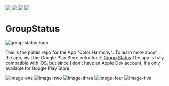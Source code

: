 <a href="#"><img src="https://img.shields.io/badge/TypeScript-007ACC?style=for-the-badge&logo=typescript&logoColor=white"></a>
<a href="#"><img src="https://img.shields.io/badge/React_Native-20232A?style=for-the-badge&logo=react&logoColor=61DAFB"></a>
<a href="#"><img src="https://img.shields.io/badge/Redux-593D88?style=for-the-badge&logo=redux&logoColor=white"></a>
<a href="#"><img src="https://img.shields.io/badge/Google_Play-414141?style=for-the-badge&logo=google-play&logoColor=white"></a>



# GroupStatus

![group-status-logo](https://play-lh.googleusercontent.com/sc_StHh1tkpujht7CXyxDc7v1xtgMBv5G1UDUu_lumJ0atl6MXQMFegp5Gr2Am7xqw=s180-rw)

This is the public repo for the App "Color Harmony". To learn more about the app, visit the Google Play Store entry for it: [Group Status](https://play.google.com/store/apps/details?id=com.flohop.groupstatus)
The app is fully compatible with iOS, but since I don't have an Apple Dev account, it's only available for Google Play Store.

![image-one](https://play-lh.googleusercontent.com/5wREG2LGGrQ3ZbVul1Prf5n96L-LxVnk-hNi3vpzUdGrek572ddbHxZWL3nvp4JSyUA=w1920-h979-rw)
![image-two](https://play-lh.googleusercontent.com/xh8YZUeel3O4Fm7tdPJz3G5B-EMDoOA__zQKq2IR3Dr80xtSCdf4wYzWL7yg4l7AYfr5=w1920-h979-rw)
![image-three](https://play-lh.googleusercontent.com/xeu2lDorqpUfDaIfMoQrVSV8mU0aWn_-DEwuaEyFKc062Ruw4jVXcqh1dXgy49Nypag=w1920-h979-rw)
![image-four](https://play-lh.googleusercontent.com/YOl2-DRVcU5FiSkfJZYL9zRJhNfe34JLdn6nuhhsnXGTccHss7MtcAzkFrENXf8_Xt0=w1920-h979-rw)
![image-five](https://play-lh.googleusercontent.com/KMmySwW5YPKcF9gdeLg96ItR3iuwyRZA8h-8Pz5d9EY44moa8fjSvt7OAFtt4dsVHeQ=w1920-h979-rw)
